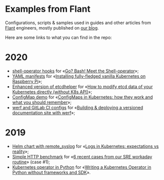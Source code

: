 # Examples from Flant
Configurations, scripts &amp; samples used in guides and other articles from [Flant](https://flant.com/) engineers, mostly published on [our blog](https://blog.flant.com/).

Here are some links to what you can find in the repo:

# 2020

* [shell-operator hooks](2020/08-kubecon) for «[Go? Bash! Meet the Shell-operator](https://blog.flant.com/go-bash-meet-the-shell-operator/)»;
* [YAML manifests](2020/08-k8s-raspberry-pi) for «[Installing fully-fledged vanilla Kubernetes on Raspberry Pi](https://blog.flant.com/installing-fully-fledged-vanilla-kubernetes-on-raspberry-pi/)»;
* [Enhanced version of etcdhelper](2020/04-etcdhelper) for «[How to modify etcd data of your Kubernetes directly (without K8s API)](https://blog.flant.com/how-to-modify-etcd-data-of-your-kubernetes-directly-without-k8s-api/)»;
* [ConfigMap demo](2020/04-configmaps) for «[ConfigMaps in Kubernetes: how they work and what you should remember](https://blog.flant.com/configmaps-in-kubernetes-how-they-work-and-what-you-should-remember/)»;
* [werf and GitLab CI configs](2020/01-dynamic-build) for «[Building & deploying a versioned documentation site with werf](https://blog.flant.com/building-deploying-a-versioned-documentation-site-with-werf/)»;

# 2019

* [Helm chart with remote_syslog](2019/10-remote-syslog) for «[Logs in Kubernetes: expectations vs reality](https://blog.flant.com/logs-in-kubernetes-expectations-vs-reality/)»;
* [Simple HTTP benchmark](2019/09-http-bench) for «[6 recent cases from our SRE workaday routine](https://blog.flant.com/troubleshooting-web-apps-issues-6-recent-cases-from-our-sres/)» (case #1);
* [Kubernetes operator in Python](2019/08-k8s-python-operator) for «[Writing a Kubernetes Operator in Python without frameworks and SDK](https://blog.flant.com/writing-a-kubernetes-operator-in-python-without-frameworks-and-sdk/)».
